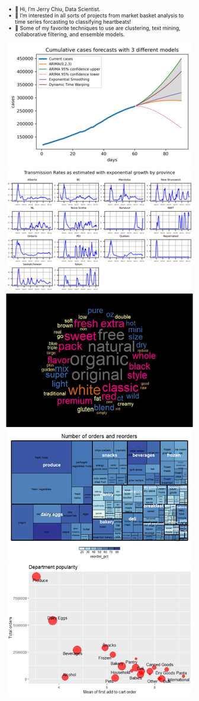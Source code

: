 - 👋 Hi, I’m Jerry Chiu, Data Scientist.
- 👀 I’m interested in all sorts of projects from market basket analysis to time series forcasting to classifying heartbeats! 
- 🌱 Some of my favorite techniques to use are clustering, text mining, collaborative filtering, and ensemble models. 

![](profile_files/cumulative_cases_forecasts_all.png)
![](profile_files/prov_equivalent_exp.png)
![](profile_files/unnamed-chunk-18-1.png)
![](profile_files/unnamed-chunk-24-1.png)
![](profile_files/unnamed-chunk-25-1.png)